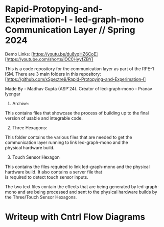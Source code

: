 # Rapid-Protopying-and-Experimation-I - led-graph-mono Communication Layer // Spring 2024

Demo Links: [https://youtu.be/du8vqHZ6CoE]
[https://youtube.com/shorts/lOC0HyyfZBY]

This is a code repository for the communication layer as part of the RPE-1 ISM.
There are 3 main folders in this repository: [https://github.com/xSpectre9/Rapid-Protopying-and-Experimation-I]

Made By - Madhav Gupta (ASP'24). 
Creator of led-graph-mono - Pranav Iyengar

1. Archive:
   
This contains files that showcase the process of building up to the final version of usable and integrable code.

2. Three Hexagons:
   
This folder contains the various files that are needed to get the communication layer running to link led-graph-mono and the  
 physical hardware build.
   
3. Touch Sensor Hexagon
   
This contains the files required to link led-graph-mono and the physical hardware build. It also contains a server file that  
 is required to detect touch sensor inputs.


The two text files contain the effects that are being generated by led-graph-mono and are being processed and sent to the physical hardware builds by the Three/Touch Sensor Hexagons.

# Writeup with Cntrl Flow Diagrams
